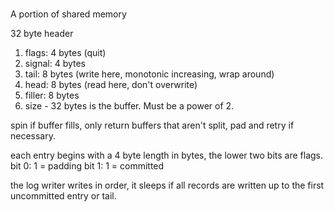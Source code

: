 # 

A portion of shared memory

32 byte header
1. flags: 4 bytes (quit)
2. signal: 4 bytes
3. tail: 8 bytes (write here, monotonic increasing, wrap around)
4. head: 8 bytes (read here, don't overwrite)
5. filler: 8 bytes
6. size - 32 bytes is the buffer. Must be a power of 2.

spin if buffer fills, only return buffers that aren't split, pad and retry if necessary.

each entry begins with a 4 byte length in bytes, the lower two bits are flags.
bit 0: 1 = padding
bit 1: 1 = committed


the log writer writes in order, it sleeps if all records are written up to the first uncommitted entry or tail.

